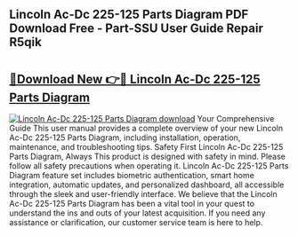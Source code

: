 ## Lincoln Ac-Dc 225-125 Parts Diagram PDF Download Free - Part-SSU User Guide Repair R5qik

# <h2><a href="http://dfpyj9.blite.top/?on=Lincoln+Ac-Dc+225-125+Parts+Diagram">🔗Download New 👉🔴 Lincoln Ac-Dc 225-125 Parts Diagram</a></h2>

[![Lincoln Ac-Dc 225-125 Parts Diagram download](https://i.imgur.com/lujVjoI.png)](http://dfpyj9.blite.top/?on=Lincoln+Ac-Dc+225-125+Parts+Diagram)
Your Comprehensive Guide This user manual provides a complete overview of your new Lincoln Ac-Dc 225-125 Parts Diagram, including installation, operation, maintenance, and troubleshooting tips. Safety First Lincoln Ac-Dc 225-125 Parts Diagram, Always This product is designed with safety in mind. Please follow all safety precautions when operating it. Lincoln Ac-Dc 225-125 Parts Diagram feature set includes biometric authentication, smart home integration, automatic updates, and personalized dashboard, all accessible through the sleek and user-friendly interface. We believe that the Lincoln Ac-Dc 225-125 Parts Diagram has been a vital tool in your quest to understand the ins and outs of your latest acquisition. If you need any assistance or clarification, our customer service team is here to help.
